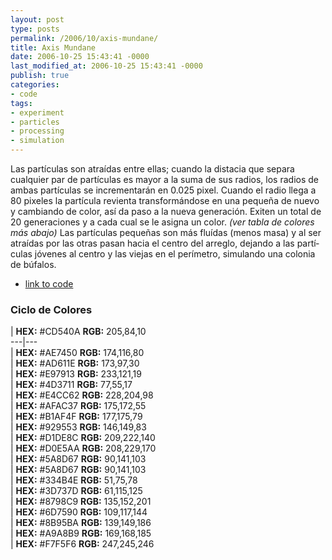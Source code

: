 ```yaml
---
layout: post
type: posts
permalink: /2006/10/axis-mundane/
title: Axis Mundane
date: 2006-10-25 15:43:41 -0000
last_modified_at: 2006-10-25 15:43:41 -0000
publish: true
categories:
- code
tags:
- experiment
- particles
- processing
- simulation
---
```

Las partí­culas son atraí­das entre ellas; cuando la distacia que separa cualquier par de partí­culas es mayor a la suma de sus radios, los radios de ambas partí­culas se incrementarán en 0.025 pixel. Cuando el radio llega a 80 pixeles la partí­cula revienta transformándose en una pequeña de nuevo y cambiando de color, así da paso a la nueva generación. Exiten un total de 20 generaciones y a cada cual se le asigna un color. _(ver tabla de colores más abajo)_ Las partí­culas pequeñas son más fluí­das (menos masa) y al ser atraí­das por las otras pasan hacia el centro del arreglo, dejando a las partí­culas jóvenes al centro y las viejas en el perí­metro, simulando una colonia de búfalos.

* [link to code](http://www.herbertspencer.net/processing/particles7/ "Link al código fuente para Processing")

### Ciclo de Colores

| **HEX:** #CD540A **RGB:** 205,84,10  
---|---  
| **HEX:** #AE7450 **RGB:** 174,116,80  
| **HEX:** #AD611E **RGB:** 173,97,30  
| **HEX:** #E97913 **RGB:** 233,121,19  
| **HEX:** #4D3711 **RGB:** 77,55,17  
| **HEX:** #E4CC62 **RGB:** 228,204,98  
| **HEX:** #AFAC37 **RGB:** 175,172,55  
| **HEX:** #B1AF4F **RGB:** 177,175,79  
| **HEX:** #929553 **RGB:** 146,149,83  
| **HEX:** #D1DE8C **RGB:** 209,222,140  
| **HEX:** #D0E5AA **RGB:** 208,229,170  
| **HEX:** #5A8D67 **RGB:** 90,141,103  
| **HEX:** #5A8D67 **RGB:** 90,141,103  
| **HEX:** #334B4E **RGB:** 51,75,78  
| **HEX:** #3D737D **RGB:** 61,115,125  
| **HEX:** #8798C9 **RGB:** 135,152,201  
| **HEX:** #6D7590 **RGB:** 109,117,144  
| **HEX:** #8B95BA **RGB:** 139,149,186  
| **HEX:** #A9A8B9 **RGB:** 169,168,185  
| **HEX:** #F7F5F6 **RGB:** 247,245,246
